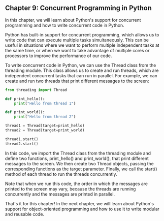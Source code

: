 ## Chapter 9: Concurrent Programming in Python

In this chapter, we will learn about Python's support for concurrent programming and how to write concurrent code in Python.

Python has built-in support for concurrent programming, which allows us to write code that can execute multiple tasks simultaneously. This can be useful in situations where we want to perform multiple independent tasks at the same time, or when we want to take advantage of multiple cores or processors to improve the performance of our code.

To write concurrent code in Python, we can use the Thread class from the threading module. This class allows us to create and run threads, which are independent concurrent tasks that can run in parallel. For example, we can create and run two threads that print different messages to the screen:

```python
from threading import Thread

def print_hello():
    print("Hello from thread 1")

def print_world():
    print("Hello from thread 2")

thread1 = Thread(target=print_hello)
thread2 = Thread(target=print_world)

thread1.start()
thread2.start()
```

In this code, we import the Thread class from the threading module and define two functions, print_hello() and print_world(), that print different messages to the screen. We then create two Thread objects, passing the corresponding functions as the target parameter. Finally, we call the start() method of each thread to run the threads concurrently.

Note that when we run this code, the order in which the messages are printed to the screen may vary, because the threads are running concurrently and the messages are printed in parallel.

That's it for this chapter! In the next chapter, we will learn about Python's support for object-oriented programming and how to use it to write modular and reusable code.
